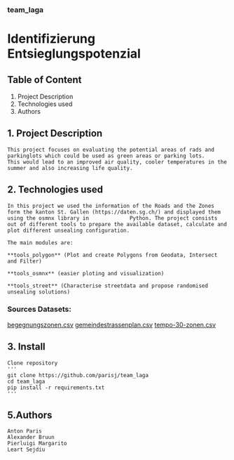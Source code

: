 ### team_laga

# Identifizierung Entsieglungspotenzial

## Table of Content
1. Project Description
2. Technologies used
3. Authors


## 1. Project Description
    This project focuses on evaluating the potential areas of rads and parkinglots which could be used as green areas or parking lots.
    This would lead to an improved air quality, cooler temperatures in the summer and also increasing life quality.

## 2. Technologies used
    In this project we used the information of the Roads and the Zones form the kanton St. Gallen (https://daten.sg.ch/) and displayed them using the osmnx library in             Python. The project consists out of different tools to prepare the available dataset, calculate and plot different unsealing configuration. 
    
    The main modules are:
    
    **tools_polygon** (Plot and create Polygons from Geodata, Intersect and Filter)
        
    **tools_osmnx** (easier ploting and visualization)
        
    **tools_street** (Characterise streetdata and propose randomised unsealing solutions)
        
    
### Sources Datasets: 
[begegnungszonen.csv](https://daten.sg.ch/explore/dataset/begegnungszonen%40stadt-stgallen/export/?disjunctive.gebiet&dataChart=eyJxdWVyaWVzIjpbeyJjaGFydHMiOlt7InR5cGUiOiJjb2x1bW4iLCJmdW5jIjoiQ09VTlQiLCJzY2llbnRpZmljRGlzcGxheSI6dHJ1ZSwiY29sb3IiOiIjZmYwMDAwIn1dLCJ4QXhpcyI6InJlYWxpc2llcnQiLCJtYXhwb2ludHMiOiIiLCJ0aW1lc2NhbGUiOiJ5ZWFyIiwic29ydCI6IiIsImNvbmZpZyI6eyJkYXRhc2V0IjoiYmVnZWdudW5nc3pvbmVuQHN0YWR0LXN0Z2FsbGVuIiwib3B0aW9ucyI6eyJkaXNqdW5jdGl2ZS5nZWJpZXQiOnRydWV9fX1dLCJkaXNwbGF5TGVnZW5kIjp0cnVlLCJhbGlnbk1vbnRoIjp0cnVlfQ%3D%3D)
[gemeindestrassenplan.csv](https://daten.sg.ch/explore/dataset/gemeindestrassenplan%40stadt-stgallen/export/?disjunctive.strassenkl&disjunctive.strassenna&disjunctive.strassennr)
[tempo-30-zonen.csv](https://daten.sg.ch/explore/dataset/tempo-30-zonen%40stadt-stgallen/export/)

## 3. Install
    Clone repository 
    '''
    git clone https://github.com/parisj/team_laga
    cd team_laga
    pip install -r requirements.txt
    '''
    
## 5.Authors
    Anton Paris
    Alexander Bruun
    Pierluigi Margarito
    Leart Sejdiu
